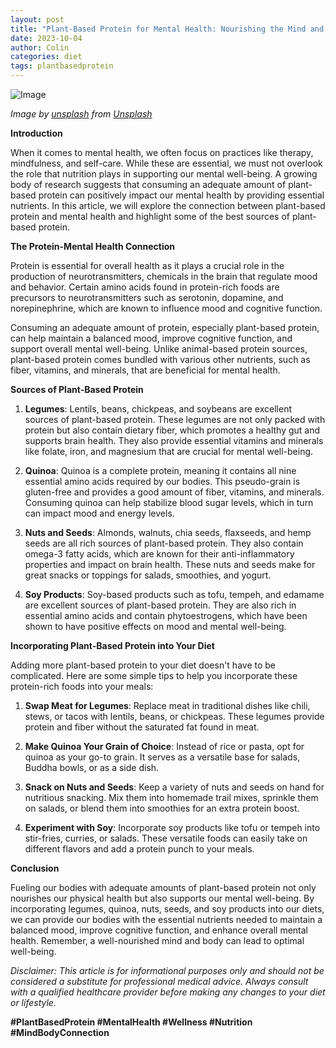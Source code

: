 ```yaml
---
layout: post
title: "Plant-Based Protein for Mental Health: Nourishing the Mind and Body"
date: 2023-10-04
author: Colin
categories: diet
tags: plantbasedprotein
---
```


![Image](https://source.unsplash.com/1600x900/?vegan,protein)

*Image by [unsplash](https://source.unsplash.com/1600x900/?vegan,protein) from [Unsplash](https://unsplash.com/)*

**Introduction**

When it comes to mental health, we often focus on practices like therapy, mindfulness, and self-care. While these are essential, we must not overlook the role that nutrition plays in supporting our mental well-being. A growing body of research suggests that consuming an adequate amount of plant-based protein can positively impact our mental health by providing essential nutrients. In this article, we will explore the connection between plant-based protein and mental health and highlight some of the best sources of plant-based protein.

**The Protein-Mental Health Connection**

Protein is essential for overall health as it plays a crucial role in the production of neurotransmitters, chemicals in the brain that regulate mood and behavior. Certain amino acids found in protein-rich foods are precursors to neurotransmitters such as serotonin, dopamine, and norepinephrine, which are known to influence mood and cognitive function.

Consuming an adequate amount of protein, especially plant-based protein, can help maintain a balanced mood, improve cognitive function, and support overall mental well-being. Unlike animal-based protein sources, plant-based protein comes bundled with various other nutrients, such as fiber, vitamins, and minerals, that are beneficial for mental health.

**Sources of Plant-Based Protein**

1. **Legumes**: Lentils, beans, chickpeas, and soybeans are excellent sources of plant-based protein. These legumes are not only packed with protein but also contain dietary fiber, which promotes a healthy gut and supports brain health. They also provide essential vitamins and minerals like folate, iron, and magnesium that are crucial for mental well-being.

2. **Quinoa**: Quinoa is a complete protein, meaning it contains all nine essential amino acids required by our bodies. This pseudo-grain is gluten-free and provides a good amount of fiber, vitamins, and minerals. Consuming quinoa can help stabilize blood sugar levels, which in turn can impact mood and energy levels.

3. **Nuts and Seeds**: Almonds, walnuts, chia seeds, flaxseeds, and hemp seeds are all rich sources of plant-based protein. They also contain omega-3 fatty acids, which are known for their anti-inflammatory properties and impact on brain health. These nuts and seeds make for great snacks or toppings for salads, smoothies, and yogurt.

4. **Soy Products**: Soy-based products such as tofu, tempeh, and edamame are excellent sources of plant-based protein. They are also rich in essential amino acids and contain phytoestrogens, which have been shown to have positive effects on mood and mental well-being.

**Incorporating Plant-Based Protein into Your Diet**

Adding more plant-based protein to your diet doesn't have to be complicated. Here are some simple tips to help you incorporate these protein-rich foods into your meals:

1. **Swap Meat for Legumes**: Replace meat in traditional dishes like chili, stews, or tacos with lentils, beans, or chickpeas. These legumes provide protein and fiber without the saturated fat found in meat.

2. **Make Quinoa Your Grain of Choice**: Instead of rice or pasta, opt for quinoa as your go-to grain. It serves as a versatile base for salads, Buddha bowls, or as a side dish.

3. **Snack on Nuts and Seeds**: Keep a variety of nuts and seeds on hand for nutritious snacking. Mix them into homemade trail mixes, sprinkle them on salads, or blend them into smoothies for an extra protein boost.

4. **Experiment with Soy**: Incorporate soy products like tofu or tempeh into stir-fries, curries, or salads. These versatile foods can easily take on different flavors and add a protein punch to your meals.

**Conclusion**

Fueling our bodies with adequate amounts of plant-based protein not only nourishes our physical health but also supports our mental well-being. By incorporating legumes, quinoa, nuts, seeds, and soy products into our diets, we can provide our bodies with the essential nutrients needed to maintain a balanced mood, improve cognitive function, and enhance overall mental health. Remember, a well-nourished mind and body can lead to optimal well-being.

*Disclaimer: This article is for informational purposes only and should not be considered a substitute for professional medical advice. Always consult with a qualified healthcare provider before making any changes to your diet or lifestyle.* 

**#PlantBasedProtein #MentalHealth #Wellness #Nutrition #MindBodyConnection**
